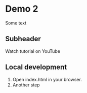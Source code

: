 # Demo 2

Some text

## Subheader

Watch tutorial on YouTube

## Local development

1. Open index.html in your browser.
2. Another step